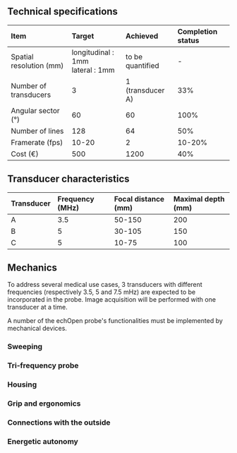 ## Technical specifications


| Item | Target | Achieved | Completion status |
| :--- | :--- | :--- | :--- |
| Spatial resolution (mm) | longitudinal : 1mm <br> lateral : 1mm | to be quantified | - |
| Number of transducers | 3 | 1 (transducer A) | 33% |
| Angular sector (°) | 60 | 60 | 100% |
| Number of lines | 128 | 64 | 50% |
| Framerate (fps) | 10-20 | 2 | 10-20% |
| Cost (€) | 500 | 1200 | 40% |

## Transducer characteristics
| Transducer | Frequency (MHz) | Focal distance (mm) | Maximal depth (mm) |
| :--- | :--- | :--- | :--- |
| A | 3.5 | 50-150 | 200 |
| B | 5 | 30-105 | 150 |
| C | 5 | 10-75 | 100 |

## Mechanics

To address several medical use cases, 3 transducers with different frequencies (respectively 3.5, 5 and 7.5 mHz) are expected to be incorporated in the probe. Image acquisition will be performed with one transducer at a time.

A number of the echOpen probe's functionalities must be implemented by mechanical devices.

### Sweeping

### Tri-frequency probe

### Housing

### Grip and ergonomics

### Connections with the outside

### Energetic autonomy
